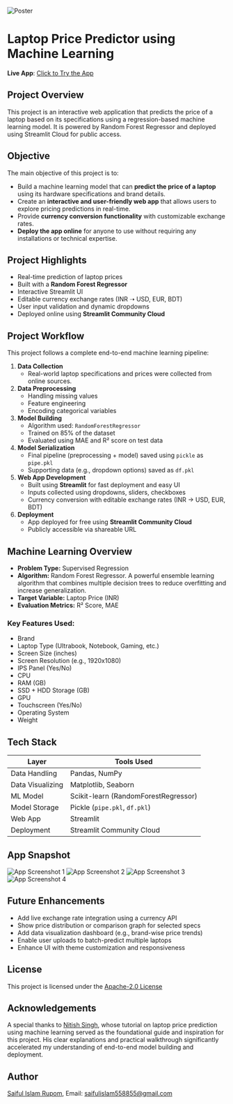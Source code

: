![Poster](images/poster.png)
# Laptop Price Predictor using Machine Learning
**Live App**: [Click to Try the App](https://saiful-islam-rupom-laptop-price-predictor.streamlit.app/)

## Project Overview
This project is an interactive web application that predicts the price of a laptop based on its specifications using a regression-based machine learning model. It is powered by Random Forest Regressor and deployed using Streamlit Cloud for public access.

## Objective
The main objective of this project is to:
- Build a machine learning model that can **predict the price of a laptop** using its hardware specifications and brand details.
- Create an **interactive and user-friendly web app** that allows users to explore pricing predictions in real-time.
- Provide **currency conversion functionality** with customizable exchange rates.
- **Deploy the app online** for anyone to use without requiring any installations or technical expertise.

## Project Highlights
- Real-time prediction of laptop prices
- Built with a **Random Forest Regressor**
- Interactive Streamlit UI
- Editable currency exchange rates (INR ➝ USD, EUR, BDT)
- User input validation and dynamic dropdowns
- Deployed online using **Streamlit Community Cloud**

## Project Workflow
This project follows a complete end-to-end machine learning pipeline:
1. **Data Collection**
   - Real-world laptop specifications and prices were collected from online sources.
2. **Data Preprocessing**
   - Handling missing values
   - Feature engineering 
   - Encoding categorical variables
3. **Model Building**
   - Algorithm used: `RandomForestRegressor`
   - Trained on 85% of the dataset
   - Evaluated using MAE and R² score on test data
4. **Model Serialization**
   - Final pipeline (preprocessing + model) saved using `pickle` as `pipe.pkl`
   - Supporting data (e.g., dropdown options) saved as `df.pkl`
5. **Web App Development**
   - Built using **Streamlit** for fast deployment and easy UI
   - Inputs collected using dropdowns, sliders, checkboxes
   - Currency conversion with editable exchange rates (INR → USD, EUR, BDT)
6. **Deployment**
   - App deployed for free using **Streamlit Community Cloud**
   - Publicly accessible via shareable URL

## Machine Learning Overview
- **Problem Type:** Supervised Regression
- **Algorithm:** Random Forest Regressor. A powerful ensemble learning algorithm that combines multiple decision trees to reduce overfitting and increase generalization.
- **Target Variable:** Laptop Price (INR)
- **Evaluation Metrics:** R² Score, MAE

### Key Features Used:
- Brand
- Laptop Type (Ultrabook, Notebook, Gaming, etc.)
- Screen Size (inches)
- Screen Resolution (e.g., 1920x1080)
- IPS Panel (Yes/No)
- CPU
- RAM (GB)
- SSD + HDD Storage (GB)
- GPU
- Touchscreen (Yes/No)
- Operating System
- Weight

## Tech Stack

| Layer           | Tools Used                           |
|-----------------|--------------------------------------|
| Data Handling   | Pandas, NumPy                        |
| Data Visualizing| Matplotlib, Seaborn                  |
| ML Model        | Scikit-learn (RandomForestRegressor) |
| Model Storage   | Pickle (`pipe.pkl`, `df.pkl`)        |
| Web App         | Streamlit                            |
| Deployment      | Streamlit Community Cloud            |

## App Snapshot
![App Screenshot 1](images/screenshot_1.png)
![App Screenshot 2](images/screenshot_2.png)
![App Screenshot 3](images/screenshot_3.png)
![App Screenshot 4](images/screenshot_4.png)

## Future Enhancements
- Add live exchange rate integration using a currency API
- Show price distribution or comparison graph for selected specs
- Add data visualization dashboard (e.g., brand-wise price trends)
- Enable user uploads to batch-predict multiple laptops
- Enhance UI with theme customization and responsiveness

## License
This project is licensed under the [Apache-2.0 License](LICENSE)

## Acknowledgements
A special thanks to [Nitish Singh](https://www.linkedin.com/in/nitish-singh-03412789/), whose tutorial on laptop price prediction using machine learning served as the foundational guide and inspiration for this project. His clear explanations and practical walkthrough significantly accelerated my understanding of end-to-end model building and deployment.

## Author
[Saiful Islam Rupom](https://www.linkedin.com/in/saiful-islam-rupom/),
Email: saifulislam558855@gmail.com
